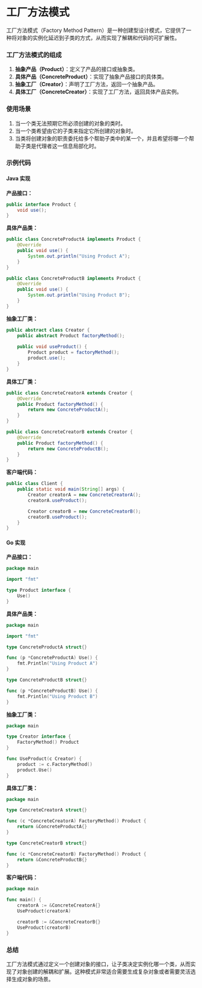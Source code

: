 # 工厂方法模式
工厂方法模式（Factory Method Pattern）是一种创建型设计模式，它提供了一种将对象的实例化延迟到子类的方式，从而实现了解耦和代码的可扩展性。

### 工厂方法模式的组成

1. **抽象产品（Product）**：定义了产品的接口或抽象类。
2. **具体产品（ConcreteProduct）**：实现了抽象产品接口的具体类。
3. **抽象工厂（Creator）**：声明了工厂方法，返回一个抽象产品。
4. **具体工厂（ConcreteCreator）**：实现了工厂方法，返回具体产品实例。

### 使用场景

1. 当一个类无法预期它所必须创建的对象的类时。
2. 当一个类希望由它的子类来指定它所创建的对象时。
3. 当类将创建对象的职责委托给多个帮助子类中的某一个，并且希望将哪一个帮助子类是代理者这一信息局部化时。

### 示例代码

#### Java 实现

**产品接口：**

```java
public interface Product {
    void use();
}
```

**具体产品类：**

```java
public class ConcreteProductA implements Product {
    @Override
    public void use() {
        System.out.println("Using Product A");
    }
}

public class ConcreteProductB implements Product {
    @Override
    public void use() {
        System.out.println("Using Product B");
    }
}
```

**抽象工厂类：**

```java
public abstract class Creator {
    public abstract Product factoryMethod();
    
    public void useProduct() {
        Product product = factoryMethod();
        product.use();
    }
}
```

**具体工厂类：**

```java
public class ConcreteCreatorA extends Creator {
    @Override
    public Product factoryMethod() {
        return new ConcreteProductA();
    }
}

public class ConcreteCreatorB extends Creator {
    @Override
    public Product factoryMethod() {
        return new ConcreteProductB();
    }
}
```

**客户端代码：**

```java
public class Client {
    public static void main(String[] args) {
        Creator creatorA = new ConcreteCreatorA();
        creatorA.useProduct();

        Creator creatorB = new ConcreteCreatorB();
        creatorB.useProduct();
    }
}
```

#### Go 实现

**产品接口：**

```go
package main

import "fmt"

type Product interface {
    Use()
}
```

**具体产品类：**

```go
package main

import "fmt"

type ConcreteProductA struct{}

func (p *ConcreteProductA) Use() {
    fmt.Println("Using Product A")
}

type ConcreteProductB struct{}

func (p *ConcreteProductB) Use() {
    fmt.Println("Using Product B")
}
```

**抽象工厂类：**

```go
package main

type Creator interface {
    FactoryMethod() Product
}

func UseProduct(c Creator) {
    product := c.FactoryMethod()
    product.Use()
}
```

**具体工厂类：**

```go
package main

type ConcreteCreatorA struct{}

func (c *ConcreteCreatorA) FactoryMethod() Product {
    return &ConcreteProductA{}
}

type ConcreteCreatorB struct{}

func (c *ConcreteCreatorB) FactoryMethod() Product {
    return &ConcreteProductB{}
}
```

**客户端代码：**

```go
package main

func main() {
    creatorA := &ConcreteCreatorA{}
    UseProduct(creatorA)

    creatorB := &ConcreteCreatorB{}
    UseProduct(creatorB)
}
```

### 总结

工厂方法模式通过定义一个创建对象的接口，让子类决定实例化哪一个类，从而实现了对象创建的解耦和扩展。这种模式非常适合需要生成复杂对象或者需要灵活选择生成对象的场景。